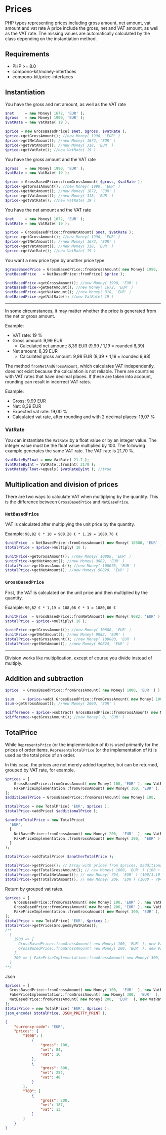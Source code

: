 # Prices

PHP types representing prices including gross amount, net amount, vat amount and vat rate A price include the gross, net and VAT amount, as well as the VAT rate. The missing values are automatically
calculated by the class depending on the instantiation method. 

## Requirements

* PHP >= 8.0
* compono-kit/money-interfaces
* compono-kit/price-interfaces

## Instantiation

You have the gross and net amount, as well as the VAT rate

````PHP
$net     = new Money( 1672, 'EUR' );
$gross   = new Money( 1990, 'EUR' );
$vatRate = new VatRate( 19 );

$price = new GrossBasedPrice( $net, $gross, $vatRate );
$price->getGrossAmount(); //new Money( 1990, 'EUR' )
$price->getNetAmount(); //new Money( 1672, 'EUR' )
$price->getVatAmount(); //new Money( 318, 'EUR' )
$price->getVatRate(); //new VatRate( 19 )
````

You have the gross amount and the VAT rate

````PHP
$gross   = new Money( 1990, 'EUR' );
$vatRate = new VatRate( 19 );

$price = GrossBasedPrice::fromGrossAmount( $gross, $vatRate );
$price->getGrossAmount(); //new Money( 1990, 'EUR' )
$price->getNetAmount(); //new Money( 1672, 'EUR' )
$price->getVatAmount(); //new Money( 318, 'EUR' )
$price->getVatRate(); //new VatRate( 19 )
````

You have the net amount and the VAT rate

````PHP
$net     = new Money( 1672, 'EUR' );
$vatRate = new VatRate( 19 );

$price = GrossBasedPrice::fromNetAmount( $net, $vatRate );
$price->getGrossAmount(); //new Money( 1990, 'EUR' )
$price->getNetAmount(); //new Money( 1672, 'EUR' )
$price->getVatAmount(); //new Money( 318, 'EUR' )
$price->getVatRate(); //new VatRate( 19 )
````

You want a new price type by another price type

````PHP
$grossBasedPrice = GrossBasedPrice::fromGrossAmount( new Money( 1990, 'EUR' ), new VatRate(19) );
$netBasedPrice   = NetBasedPrice::fromPrice( $price );

$netBasedPrice->getGrossAmount(); //new Money( 1990, 'EUR' )
$netBasedPrice->getNetAmount(); //new Money( 1672, 'EUR' )
$netBasedPrice->getVatAmount(); //new Money( 318, 'EUR' )
$netBasedPrice->getVatRate(); //new VatRate( 19 )
````

----
In some circumstances, it may matter whether the price is generated from the net or gross amount.

Example:

* VAT rate: 19 %
* Gross amount: 9,99 EUR
    * Calculated net amount: 8,39 EUR (9,99 / 1,19 = rounded 8,39)
* Net amount: 8,39 EUR
    * Calculated gross amount: 9,98 EUR (8,39 * 1,19 = rounded 9,98)

The method `fromNetAndGrossAmount`, which calculates VAT independently, does not exist because the calculation is not reliable. There are countries with VAT rates that have decimal places. If these are
taken into account, rounding can result in incorrect VAT rates.

Example:

* Gross: 9,99 EUR
* Net: 8,39 EUR
* Expected vat rate: 19,00 %
* Calculated vat rate, after rounding and with 2 decimal places: 19,07 %

### VatRate

You can instantiate the `VatRate` by a float value or by an integer value. The integer value must be the float value multiplied by 100. The following example generates the same VAT rate. The VAT rate
is 21,70 %.

````PHP
$vatRateByFloat = new VatRate( 21.7 );
$vatRateByInt = VatRate::fromInt( 2170 );
$vatRateByFloat->equals( $vatRateByInt ); //true
````

## Multiplication and division of prices

There are two ways to calculate VAT when multiplying by the quantity. This is the difference between `GrossBasedPrice` and `NetBasePrice`.

### `NetBasedPrice`

VAT is calculated after multiplying the unit price by the quantity.

Example: `90,82 € * 10 = 908,20 € * 1.19 = 1080,76 €`

````PHP
$unitPrice  = NetBasedPrice::fromGrossAmount( new Money( 10808, 'EUR' ) );
$totalPrice = $price->multiply( 10 );

$unitPrice->getGrossAmount(); //new Money( 10808, 'EUR' )
$unitPrice->getNetAmount(); //new Money( 9082, 'EUR' )
$totalPrice->getGrossAmount(); //new Money( 108076, 'EUR' )
$totalPrice->getNetAmount(); //new Money( 90820, 'EUR' )
````

### `GrossBasedPrice`

First, the VAT is calculated on the unit price and then multiplied by the quantity.

Example: `90,82 € * 1,19 = 108,08 € * 3 = 1080,80 €`

````PHP
$unitPrice  = GrossBasedPrice::fromNetAmount( new Money( 9082, 'EUR' ) );
$totalPrice = $price->multiply( 10 );

$unitPrice->getGrossAmount(); //new Money( 10808, 'EUR' )
$unitPrice->getNetAmount(); //new Money( 9082, 'EUR' )
$totalPrice->getGrossAmount(); //new Money( 108080, 'EUR' )
$totalPrice->getNetAmount(); //new Money( 90824, 'EUR' )
````

---
Division works like multiplication, except of course you divide instead of multiply.

## Addition and subtraction

````PHP
$price  = GrossBasedPrice::fromGrossAmount( new Money( 1000, 'EUR' ) );

$sum    = $price->add( GrossBasedPrice::fromGrossAmount( new Money( 1000, 'EUR' ) ) );
$sum->getGrossAmount(); //new Money( 2000, 'EUR' )

$difference = $price->subtract( GrossBasedPrice::fromGrossAmount( new Money( 1000, 'EUR' ) ) );
$difference->getGrossAmount(); //new Money( 0, 'EUR' )
````

## TotalPrice

While `RepresentsPrice` (or the implementation of it) is used primarily for the prices of order items, `RepresentsTotalPrice` (or the implementation of it) is used as the total price of an order.

In this case, the prices are not merely added together, but can be returned, grouped by VAT rate, for example.

````PHP
$prices = [
    GrossBasedPrice::fromGrossAmount( new Money( 100, 'EUR' ), new VatRate( 19 ) ),
    FakePriceImplementation::fromGrossAmount( new Money( 300, 'EUR' ), new VatRate( 7 ) ),
];
$additionalPrice = GrossBasedPrice::fromGrossAmount( new Money( 100,  'EUR' ), new VatRate( 16.5 ) );

$totalPrice = new TotalPrice( 'EUR', $prices );
$totalPrice->addPrice( $additionalPrice );

$anotherTotalPrice = new TotalPrice( 
  'EUR', 
  [ 
    NetBasedPrice::fromGrossAmount( new Money( 200,  'EUR'  ), new VatRate( 16.5 ) ),
    FakePriceImplementation::fromGrossAmount( new Money( 300,  'EUR' ), new VatRate( 16.5 ) ),
  ] 
);

$totalPrice->addTotalPrice( $anotherTotalPrice );

$totalPrice->getPrices(); // Array with prices from $prices, $additionalPrice and the prices from $anotherTotalPrice
$totalPrice->getTotalGrossAmount(); // new Money( 1000, 'EUR' ) (100 + 300 + 100 + 200 + 300)
$totalPrice->getTotalNetAmount(); // new Money( 794, 'EUR' ) (100/1,19 + 300/1,07 + (200 + 300)/1,165) 
$totalPrice->getTotalVatAmount(); // new Money( 206, 'EUR ) (1000 - 794)
````

Return by grouped vat rates.

````PHP
$prices = [
    GrossBasedPrice::fromGrossAmount( new Money( 100, 'EUR' ), new VatRate( 19 ) ),
    GrossBasedPrice::fromGrossAmount( new Money( 200, 'EUR' ), new VatRate( 19 ) ),
    FakePriceImplementation::fromGrossAmount( new Money( 300, 'EUR' ), new VatRate( 7 ) ),
];
$totalPrice = new TotalPrice( 'EUR', $prices );
$totalPrice->getPricesGroupedByVatRates(); 
/** 
  [ 
    1900 => [ 
      GrossBasedPrice::fromGrossAmount( new Money( 100, 'EUR' ), new VatRate( 19 ) ),
      GrossBasedPrice::fromGrossAmount( new Money( 200, 'EUR' ), new VatRate( 19 ) ),
    ],
    700 => [ FakePriceImplementation::fromGrossAmount( new Money( 300, 'EUR' ), new VatRate( 7 ) ) ]
  ]
**/
````

Json

````PHP
$prices = [
  GrossBasedPrice::fromGrossAmount( new Money( 100,  'EUR'  ), new VatRate( 19 ) ),
  FakePriceImplementation::fromGrossAmount( new Money( 300,  'EUR'  ), new VatRate( 19 ) ),
  NetBasedPrice::fromGrossAmount( new Money( 200,  'EUR'  ), new VatRate( 7 ) ),
];
$totalPrice = new TotalPrice( 'EUR', $prices );
json_encode( $totalPrice, JSON_PRETTY_PRINT ); 
````
````JSON
{
    "currency-code": "EUR",
    "prices": {
        "1900": [
            {
                "gross": 100,
                "net": 84,
                "vat": 16
            }, 
            {
                "gross": 300,
                "net": 252,
                "vat": 48
            }
        ],
        "700": [
            {
                "gross": 200,
                "net": 187,
                "vat": 13
            }
        ]
    }
}
````
